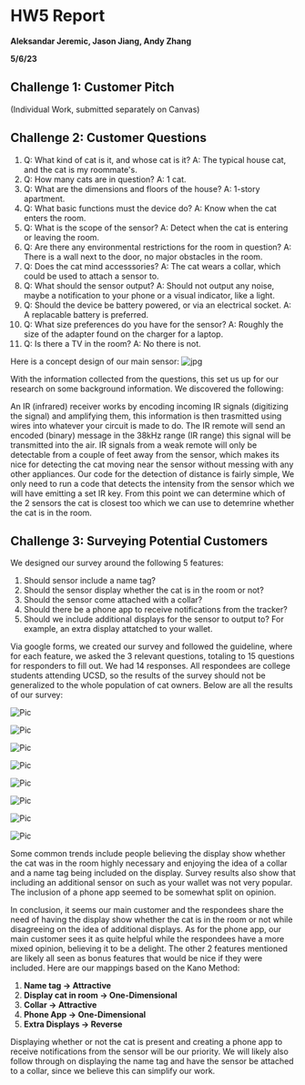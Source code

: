# HW5 Report

**Aleksandar Jeremic, Jason Jiang, Andy Zhang**

**5/6/23**

## Challenge 1: Customer Pitch

(Individual Work, submitted separately on Canvas)

## Challenge 2: Customer Questions

1. Q: What kind of cat is it, and whose cat is it? A: The typical house cat, and the cat is my roommate's.
2. Q: How many cats are in question? A: 1 cat.
3. Q: What are the dimensions and floors of the house? A: 1-story apartment.
4. Q: What basic functions must the device do? A: Know when the cat enters the room.
5. Q: What is the scope of the sensor? A: Detect when the cat is entering or leaving the room.
6. Q: Are there any environmental restrictions for the room in question? A: There is a wall next to the door, no major obstacles in the room.
7. Q: Does the cat mind accesssories? A: The cat wears a collar, which could be used to attach a sensor to.
8. Q: What should the sensor output? A: Should not output any noise, maybe a notification to your phone or a visual indicator, like a light.
9. Q: Should the device be battery powered, or via an electrical socket. A: A replacable battery is preferred.
10. Q: What size preferences do you have for the sensor? A: Roughly the size of the adapter found on the charger for a laptop.
11. Q: Is there a TV in the room? A: No there is not.

Here is a concept design of our main sensor:
![jpg](sensorpic.jpg)

With the information collected from the questions, this set us up for our research on some background information. We discovered the following:

An IR (infrared) receiver works by encoding incoming IR signals (digitizing the signal) and amplifying them, this information is then trasmitted using wires into whatever your circuit is made to do. The IR remote will send an encoded (binary) message in the 38kHz range (IR range) this signal will be transmitted into the air. IR signals from a weak remote will only be detectable from a couple of feet away from the sensor, which makes its nice for detecting the cat moving near the sensor without messing with any other appliances.
Our code for the detection of distance is fairly simple, We only need to run a code that detects the intensity from the sensor which we will have emitting a set IR key. From this point we can determine which of the 2 sensors the cat is closest too which we can use to detemrine whether the cat is in the room.

## Challenge 3: Surveying Potential Customers

We designed our survey around the following 5 features:
1. Should sensor include a name tag?
2. Should the sensor display whether the cat is in the room or not?
3. Should the sensor come attached with a collar?
4. Should there be a phone app to receive notifications from the tracker?
5. Should we include additional displays for the sensor to output to? For example, an extra display attatched to your wallet.

Via google forms, we created our survey and followed the guideline, where for each feature, we asked the 3 relevant questions, totaling to 15 questions for responders to fill out. We had 14 responses. All respondees are college students attending UCSD, so the results of the survey should not be generalized to the whole population of cat owners. Below are all the results of our survey:

![Pic](Fig/Survey_results_part1.png)

![Pic](Fig/Survey_results_part2.png)

![Pic](Fig/Survey_results_part3.png)

![Pic](Fig/Survey_results_part4.png)

![Pic](Fig/Survey_results_part5.png)

![Pic](Fig/Survey_results_part6.png)

![Pic](Fig/Survey_results_part7.png)

![Pic](Fig/Survey_results_part8.png)

Some common trends include people believing the display show whether the cat was in the room highly necessary and enjoying the idea of a collar and a name tag being included on the display. Survey results also show that including an additional sensor on such as your wallet was not very popular. The inclusion of a phone app seemed to be somewhat split on opinion.

In conclusion, it seems our main customer and the respondees share the need of having the display show whether the cat is in the room or not while disagreeing on the idea of additional displays. As for the phone app, our main customer sees it as quite helpful while the respondees have a more mixed opinion, believing it to be a delight. The other 2 features mentioned are likely all seen as bonus features that would be nice if they were included. Here are our mappings based on the Kano Method:
1. **Name tag -> Attractive**
2. **Display cat in room -> One-Dimensional**
3. **Collar -> Attractive**
4. **Phone App -> One-Dimensional**
5. **Extra Displays -> Reverse**

Displaying whether or not the cat is present and creating a phone app to receive notifications from the sensor will be our priority. We will likely also follow through on displaying the name tag and have the sensor be attached to a collar, since we believe this can simplify our work.